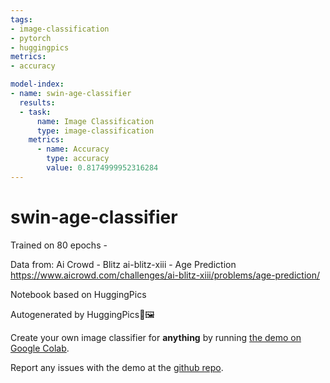 ```yaml
---
tags:
- image-classification
- pytorch
- huggingpics
metrics:
- accuracy

model-index:
- name: swin-age-classifier
  results:
  - task:
      name: Image Classification
      type: image-classification
    metrics:
      - name: Accuracy
        type: accuracy
        value: 0.8174999952316284
---
```


# swin-age-classifier


Trained on 80 epochs - 

Data from: Ai Crowd - Blitz 
ai-blitz-xiii - Age Prediction
https://www.aicrowd.com/challenges/ai-blitz-xiii/problems/age-prediction/

Notebook based on HuggingPics

Autogenerated by HuggingPics🤗🖼️

Create your own image classifier for **anything** by running [the demo on Google Colab](https://colab.research.google.com/github/nateraw/huggingpics/blob/main/HuggingPics.ipynb).

Report any issues with the demo at the [github repo](https://github.com/nateraw/huggingpics).